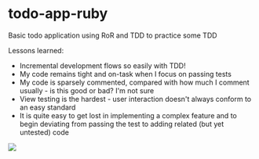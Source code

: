 todo-app-ruby
=============

Basic todo application using RoR and TDD to practice some TDD


Lessons learned:
* Incremental development flows so easily with TDD!
* My code remains tight and on-task when I focus on passing tests
* My code is sparsely commented, compared with how much I comment usually - is
  this good or bad? I'm not sure
* View testing is the hardest - user interaction doesn't always conform to an
  easy standard
* It is quite easy to get lost in implementing a complex feature and to begin
  deviating from passing the test to adding related (but yet untested) code

![](https://raw.github.com/mgarbacz/todo-app-ruby/master/public/ss.png)
